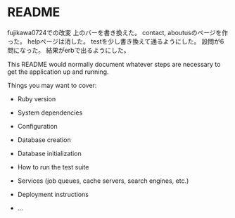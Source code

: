 # README

fujikawa0724での改変
上のバーを書き換えた。
contact, aboutusのページを作った。
helpページは消した。
testを少し書き換えて通るようにした。
設問が6問になった。
結果がerbで出るようにした。

This README would normally document whatever steps are necessary to get the
application up and running.

Things you may want to cover:

* Ruby version

* System dependencies

* Configuration

* Database creation

* Database initialization

* How to run the test suite

* Services (job queues, cache servers, search engines, etc.)

* Deployment instructions

* ...
